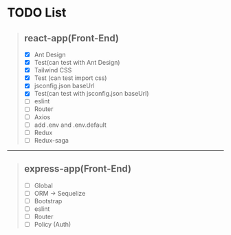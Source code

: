 # TODO List

> ## react-app(Front-End)
> - [x] Ant Design
> - [x] Test(can test with Ant Design)
> - [x] Tailwind CSS
> - [x] Test (can test import css)
> - [x] jsconfig.json baseUrl
> - [x] Test(can test with jsconfig.json baseUrl)
> - [ ] eslint
> - [ ] Router
> - [ ] Axios
> - [ ] add .env and .env.default
> - [ ] Redux
> - [ ] Redux-saga

- - -

> ## express-app(Front-End)
> - [ ] Global
> - [ ] ORM &rarr; Sequelize
> - [ ] Bootstrap
> - [ ] eslint
> - [ ] Router
> - [ ] Policy (Auth)